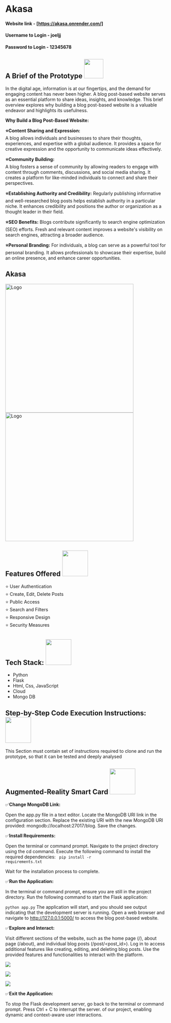 # Akasa


#### Website link - [https://akasa.onrender.com/]
#### Username to Login - joeljj
#### Password to Login - 12345678

## A Brief of the Prototype <img src="https://github.com/JoelJJoseph/openAPI_project/assets/72274851/0e38c8a9-99f0-4454-9441-58b724b94dbb" height="60" width="60"> <br>

In the digital age, information is at our fingertips, and the demand for engaging content has never been higher. A blog post-based website serves as an essential platform to share ideas, insights, and knowledge. This brief overview explores why building a blog post-based website is a valuable endeavor and highlights its usefulness.

**Why Build a Blog Post-Based Website:** <br>

**⭐Content Sharing and Expression:** <br>
A blog allows individuals and businesses to share their thoughts, experiences, and expertise with a global audience.
It provides a space for creative expression and the opportunity to communicate ideas effectively.<br>

**⭐Community Building:** <br>
A blog fosters a sense of community by allowing readers to engage with content through comments, discussions, and social media sharing.
It creates a platform for like-minded individuals to connect and share their perspectives. <br>


**⭐Establishing Authority and Credibility:**
Regularly publishing informative and well-researched blog posts helps establish authority in a particular niche.
It enhances credibility and positions the author or organization as a thought leader in their field. <br>


**⭐SEO Benefits:**
Blogs contribute significantly to search engine optimization (SEO) efforts.
Fresh and relevant content improves a website's visibility on search engines, attracting a broader audience. <br>

**⭐Personal Branding:**
For individuals, a blog can serve as a powerful tool for personal branding.
It allows professionals to showcase their expertise, build an online presence, and enhance career opportunities. <br>


<h2>Akasa</h2>

<img src="https://github.com/JoelJJoseph/Akasa/assets/72274851/d883ff2e-3b3c-4a64-9ae9-3f67ad2a9bf9" alt="Logo" height="400">
<img src="https://github.com/JoelJJoseph/Akasa/assets/72274851/6dde68a1-2bdd-4006-8728-a368771ef9c2" alt="Logo" height="400">



## Features Offered <img src="https://github.com/JoelJJoseph/openAPI_project/assets/72274851/a8dc5410-6108-45ec-8b98-650405833d89" height="80" width="80"> <br>
⭐ User Authentication <br>
⭐ Create, Edit, Delete Posts <br>
⭐ Public Access <br>
⭐ Search and Filters <br>
⭐ Responsive Design <br>
⭐ Security Measures <br>


## Tech Stack: <img src="https://github.com/JoelJJoseph/openAPI_project/assets/72274851/1e442ca1-5647-4c7b-872d-6f88729fc623" height="80" width="80"> <br>
* Python
* Flask
* Html, Css, JavaScript
* Cloud 
* Mongo DB
   
## Step-by-Step Code Execution Instructions:<img src="https://github.com/JoelJJoseph/openAPI_project/assets/72274851/a1252cbe-f137-4a87-9fb7-0ab6f7809f8d" height="80" width="80"> <br>

  This Section must contain set of instructions required to clone and run the prototype, so that it can be tested and deeply analysed


## Augmented-Reality Smart Card <img src="https://github.com/JoelJJoseph/openAPI_project/assets/72274851/7a48517e-58ea-480e-8f8c-dc2d916070e3" height="80" width="80"> <br>

✅**Change MongoDB Link:**

Open the app.py file in a text editor.
Locate the MongoDB URI link in the configuration section.
Replace the existing URI with the new MongoDB URI provided: mongodb://localhost:27017/blog.
Save the changes.<br>

✅**Install Requirements:**

Open the terminal or command prompt.
Navigate to the project directory using the cd command.
Execute the following command to install the required dependencies:
<code> pip install -r requirements.txt</code><br>

Wait for the installation process to complete.


✅**Run the Application:**

In the terminal or command prompt, ensure you are still in the project directory.
Run the following command to start the Flask application:

<code>python app.py</code>
The application will start, and you should see output indicating that the development server is running.
Open a web browser and navigate to http://127.0.0.1:5000/ to access the blog post-based website.<br>


✅**Explore and Interact:**

Visit different sections of the website, such as the home page (/), about page (/about), and individual blog posts (/post/<post_id>).
Log in to access additional features like creating, editing, and deleting blog posts.
Use the provided features and functionalities to interact with the platform.<br>


<img src="https://github.com/JoelJJoseph/Akasa/assets/72274851/125660af-82c7-440a-af8b-ce5609ba0373" > <br>

<img src="https://github.com/JoelJJoseph/Akasa/assets/72274851/236c5e46-f873-4ffd-80f8-94ecfbf432b9" > <br>

<img src="https://github.com/JoelJJoseph/Akasa/assets/72274851/dd13c37a-f5fb-4a92-816b-3e36c12db649" > <br>



✅**Exit the Application:**

To stop the Flask development server, go back to the terminal or command prompt.
Press Ctrl + C to interrupt the server.
of our project, enabling dynamic and context-aware user interactions.

